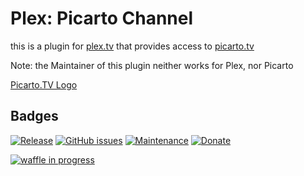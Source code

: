 Plex: Picarto Channel
=====================

this is a plugin for [plex.tv](plex.tv) that provides access to [picarto.tv](picarto.tv)

Note: the Maintainer of this plugin neither works for Plex, nor Picarto

[Picarto.TV Logo](https://picarto.tv/images/picarto_logo.svg)

Badges
-------------
[![Release](https://img.shields.io/github/release/Sythelux/Picarto.bundle.svg?style=for-the-badge)](https://github.com/Sythelux/Picarto.bundle/releases/latest)
[![GitHub issues](https://img.shields.io/github/issues/Sythelux/Picarto.bundle.svg?style=for-the-badge)](https://github.com/Sythelux/Picarto.bundle/issues)
[![Maintenance](https://img.shields.io/maintenance/yes/2018.svg?style=for-the-badge)]()
[![Donate](https://img.shields.io/badge/Donate-PayPal-green.svg?style=for-the-badge)](dersyth@gmail.com)

[![waffle in progress](https://badge.waffle.io/Sythelux/Picarto.bundle.png?style=for-the-badge)](https://waffle.io/Sythelux/Picarto.bundle)